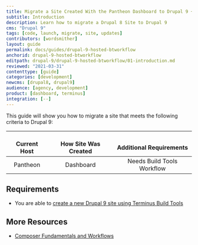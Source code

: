 ```yaml
---
title: Migrate a Site Created With the Pantheon Dashboard to Drupal 9 + Build Tools
subtitle: Introduction
description: Learn how to migrate a Drupal 8 Site to Drupal 9
cms: "Drupal 9"
tags: [code, launch, migrate, site, updates]
contributors: [wordsmither]
layout: guide
permalink: docs/guides/drupal-9-hosted-btworkflow
anchorid: drupal-9-hosted-btworkflow
editpath: drupal-9/drupal-9-hosted-btworkflow/01-introduction.md
reviewed: "2021-03-31"
contenttype: [guide]
categories: [development]
newcms: [drupal8, drupal9]
audience: [agency, development]
product: [dashboard, terminus]
integration: [--]
---
```


This guide will show you how to migrate a site that meets the following criteria to Drupal 9:

| <i class="fa fa-cloud"></i><br/> Current Host | <i class="fa fa-wrench"></i><br/> How Site Was Created <Popover title="Site Creation" content="What is the method you used to create the site?" /> | <i class="fa fa-exclamation-circle"></i><br/> Additional Requirements <Popover title="Additional Requirements" content="Any other features that must be in place, or that are desired." /> |
|:---------------------------------------------:|:--------------------------------------------------------------------------------------------------------------------------------------------------:|:------------------------------------------------------------------------------------------------------------------------------------------------------------------------------------------------------:|
|                   Pantheon                    |                                                                     Dashboard                                                                      |                                                                                       Needs Build Tools Workflow                                                                                       |

<Partial file="drupal-9/see-landing.md" />

<Partial file="drupal-9/commit-history.md" />

## Requirements

<Partial file="drupal-9/upgrade-site-requirements-from-drupal-recommended.md" />

- You are able to [create a new Drupal 9 site using Terminus Build Tools](/guides/build-tools/create-project/#create-a-build-tools-project)

## More Resources

- [Composer Fundamentals and Workflows](/guides/composer)
